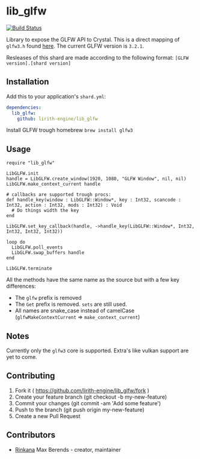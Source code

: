 # lib_glfw
[![Build Status](https://travis-ci.org/lirith-engine/lib_glfw.svg?branch=master)](https://travis-ci.org/lirith-engine/lib_glfw)

Library to expose the GLFW API to Crystal.
This is a direct mapping of `glfw3.h` found [here](http://www.glfw.org/docs/latest/glfw3_8h_source.html). The current GLFW version is `3.2.1`.

Resleases of this shard are made according to the following format: `[GLFW version].[shard version]`

## Installation

Add this to your application's `shard.yml`:

```yaml
dependencies:
  lib_glfw:
    github: lirith-engine/lib_glfw
```

Install GLFW trough homebrew `brew install glfw3`

## Usage

```crystal
require "lib_glfw"

LibGLFW.init
handle = LibGLFW.create_window(1920, 1080, "GLFW Window", nil, nil)
LibGLFW.make_context_current handle

# callbacks are supported trough procs:
def handle_key(window : LibGLFW::Window*, key : Int32, scancode : Int32, action : Int32, mods : Int32) : Void
  # Do things width the key
end

LibGLFW.set_key_callback(handle, ->handle_key(LibGLFW::Window*, Int32, Int32, Int32, Int32))

loop do
  LibGLFW.poll_events
  LibGLFW.swap_buffers handle
end

LibGLFW.terminate
```

All the methods have the same name as the source but with a few key differences:

- The `glfw` prefix is removed
- The `Get` prefix is removed. `sets` are still used.
- All names are snake_case instead of camelCase (`glfwMakeContextCurrent` => `make_context_current`)

## Notes

Currently only the `glfw3` core is supported. 
Extra's like vulkan support are yet to come.

## Contributing

1. Fork it ( https://github.com/lirith-engine/lib_glfw/fork )
2. Create your feature branch (git checkout -b my-new-feature)
3. Commit your changes (git commit -am 'Add some feature')
4. Push to the branch (git push origin my-new-feature)
5. Create a new Pull Request

## Contributors

- [Rinkana](https://github.com/Rinkana) Max Berends - creator, maintainer
